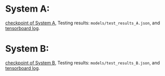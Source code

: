 # System A:

[checkpoint of System A](https://drive.google.com/file/d/1jrmNEpz1xVVeNxq6JGSc751NDFGqOJZG/view?usp=sharing), Testing results: `models/test_results_A.json`, and [tensorboard log](https://drive.google.com/file/d/1mJhzP2IM0huMdm71gjyjF06K-IqoP_KX/view?usp=sharing). 

# System B:

[checkpoint of System B](https://drive.google.com/file/d/1am4cjvKu0CtxNcCioKGRTG5k6ObxVaDv/view?usp=sharing), Testing results: `models/test_results_B.json`, and [tensorboard log](https://drive.google.com/file/d/13ftd6j5hFb9wGXAMTbuXXbEJT3bNqkcE/view?usp=sharing).
